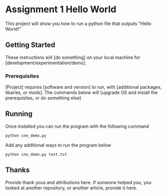 # Assignment 1 Hello World

This project will show you how to run a python file that outputs "Hello World!"

## Getting Started

These instructions will [do something] on your local machine for [development/experimentation/demo].

### Prerequisites

[Project] requires [software and version] to run, with [additional packages, libaries, or mods]. The commands below will [upgrade OS and install the prerequisites, or do something else]



## Running
Once installed you can run the program with the following command

```
python cne_demo.py
```

Add any additional ways to run the program below

```
python cne_demo.py test.txt
```

## Thanks
Provide thank yous and attributions here. If someone helped you, you looked at another repository, or another article, provide it here.
